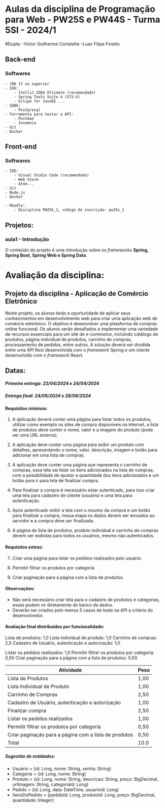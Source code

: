 # Aulas da disciplina de Programação para Web - PW25S e PW44S - Turma 5SI - 2024/1

#Dupla:
	-Victor Guilherme Cortelette
	-Luan Filipe Finatto

## Back-end 

### Softwares
	- JDK 17 ou superior
	- IDE:
		- ItelliJ IDEA Ultimate (recomendado)
		- Spring Tools Suite 4 (STS-4)
		- Eclipe for JavaEE ...
	- SDBG:
		- Postgresql
	- Ferramenta para testar a API:
		- Postman
		- Insomnia
	- Git
	- Docker
	
## Front-end 

### Softwares
	- IDE:
		- Visual Studio Code (recomendado)
		- Web Storm
		- Atom...
	- Git
	- Node.js
	- Docker

	- Moodle:
		- Disciplina PW25S_1, código de inscrição: pw25s_1
	
## Projetos:

### aula1 -  Introdução
O conteúdo do projeto é uma introdução sobre os *frameworks* **Spring, Spring Boot, Spring Web e Spring Data**.


# Avaliação da disciplina:

## Projeto da disciplina - Aplicação de Comércio Eletrônico

Neste projeto, os alunos terão a oportunidade de aplicar seus conhecimentos em desenvolvimento web para criar uma aplicação web de comércio eletrônico. O objetivo é desenvolver uma plataforma de compras online funcional. Os alunos serão desafiados a implementar uma variedade de recursos essenciais para um site de *e-commerce*, incluindo catálogo de produtos, página individual de produtos, carrinho de compras, processamento de pedidos, entre outros. A solução deverá ser dividida entre uma API Rest desenvolvida com o *framework* Spring e um cliente desenvolvido com o *framework* React.


## Datas:
##### Primeira entrega: 22/04/2024 e 24/04/2024
##### Entrega final: 24/06/2024	 e 26/06/2024

#### Requisitos mínimos:

1. A aplicação deverá conter uma página para listar todos os produtos, utilizar como exemplo os sites de compra disponíveis na internet, a lista de produtos deve conter o nome, valor e a imagem do produto (pode ser uma URL externa).

2. A aplicação deve conter uma página para exibir um produto com detalhes, apresentando o nome, valor, descrição, imagem e botão para adicionar em uma lista de compras.

3. A aplicação deve conter uma página que representa o carrinho de compras, essa tela vai listar os itens adicionados na lista de compras, com a possibilidade de ajustar a quantidade dos itens adicionados e um botão para ir para tela de finalizar compra.

4. Para finalizar a compra é necessário estar autenticado, para     isso criar uma tela para cadastro de cliente (usuário) e uma tela para autenticação.

5. Após autenticado exibir a tela com o resumo da compra e um botão para finalizar a compra, nessa etapa os dados devem ser enviados ao servidor e a compra deve ser finalizada.

6. A página de lista de produtos, produto individual e carrinho de compras devem ser exibidas para todos os usuários, mesmo não autenticados.

#### Requisitos extras:

7. Criar uma página para listar os pedidos realizados pelo usuário.

8. Permitir filtrar os produtos por categoria.

9. Criar paginação para a página com a lista de produtos.


#### Observações:
- Não será necessário criar tela para o cadastro de produtos e categorias, esses podem vir diretamente do banco de dados.
- Deverão ser criados pelo menos 5 casos de teste na API a critério do desenvolvedor.

#### Avaliação final distribuídos por funcionalidade:
Lista de produtos: 1,0
Lista individual de produto: 1,0
Carrinho de compras: 2,5
Cadastro de Usuário, autenticação e autorização: 1,0

Listar os pedidos realizados: 1,0
Permitir filtrar os produtos por categoria: 0,50
Criar paginação para a página com a lista de produtos: 0,50

|Atividade  | Peso  |
|--|--|
|Lista de Produtos| 1,00 |
|Lista Individual de Produto|1,00|  
|Carrinho de Compras | 2,50 |
|Cadastro de Usuário, autenticação e autorização | 1,00 |
|Finalizar compra | 2,50 |
|Listar os pedidos realizados | 1,00 |
|Permitir filtrar os produtos por categoria | 0,50 |
|Criar paginação para a página com a lista de produtos | 0,50 |
|Total | 10.0|

##### Sugestão de entidades:
- Usuário = {id: Long, nome: String, senha: String}
- Categoria = {id: Long, nome: String}
- Produto = {id: Long, nome: String, descricao: String, preço: BigDecimal, urlImagem: String, categoriaId: Long}
- Pedido = {id: Long, data: DateTime, usuarioId: Long}
- ItensDoPedido = {pedidoId: Long, produtoId: Long, preço: BigDecimal, quantidade: Integer} 